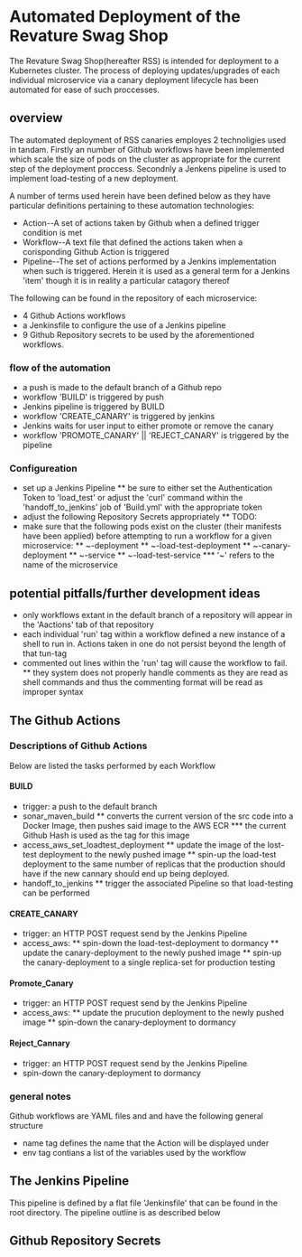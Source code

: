 # Automated Deployment of the Revature Swag Shop
The Revature Swag Shop(hereafter RSS) is intended for deployment to a Kubernetes cluster. The process of deploying updates/upgrades of each individual microservice via a canary deployment lifecycle has been automated for ease of such proccesses. 

## overview
The automated deployment of RSS canaries employes 2 technoligies used in tandam.  Firstly an number of Github workflows have been implemented which scale the size of pods on the cluster as appropriate for the current step of the deployment proccess.  Secondnly a Jenkens pipeline is used to implement load-testing of a new deployment. 

A number of terms used herein have been defined below as they have particular definitions pertaining to these automation technologies:
* Action--A set of actions taken by Github when a defined trigger condition is met
* Workflow--A text file that defined the actions taken when a corisponding Github Action is triggered
* Pipeline--The set of actions performed by a Jenkins implementation when such is triggered.  Herein it is used as a general term for a Jenkins 'item' though it is in reality a particular catagory thereof

The following can be found in the repository of each microservice:
* 4 Github Actions workflows 
* a Jenkinsfile to configure the use of a Jenkins pipeline
* 9 Github Repository secrets to be used by the aforementioned workflows.

### flow of the automation
* a push is made to the default branch of a Github repo
* workflow 'BUILD' is triggered by push
* Jenkins pipeline is triggered by BUILD
* workflow 'CREATE_CANARY' is triggered by jenkins
* Jenkins waits for user input to either promote or remove the canary
* workflow 'PROMOTE_CANARY' || 'REJECT_CANARY' is triggered by the pipeline

### Configureation
* set up a Jenkins Pipeline
** be sure to either set the Authentication Token to 'load_test' or adjust the  'curl' command within the 'handoff_to_jenkins' job of 'Build.yml' with the appropriate token
* adjust the following Repository Secrets appropriately
** TODO: 
* make sure that the following pods exist on the cluster (their manifests have been applied) before attempting to run a workflow for a given microservice:
** ~-deployment
** ~-load-test-deployment
** ~-canary-deployment
** ~-service
** ~-load-test-service
*** '~' refers to the name of the microservice

## potential pitfalls/further development ideas
* only workflows extant in the default branch of a repository will appear in the 'Aactions' tab of that repository
* each individual 'run' tag within a workflow defined a new instance of a shell to run in.  Actions taken in one do not persist beyond the length of that tun-tag
* commented out lines within the 'run' tag will cause the workflow to fail.
** they system does not properly handle comments as they are read as shell commands and thus the commenting format will be read as improper syntax

## The Github Actions

### Descriptions of Github Actions
Below are listed the tasks performed by each Workflow

#### BUILD
* trigger: a push to the default branch
* sonar_maven_build
** converts the current version of the src code into a Docker Image, then pushes said image to the AWS ECR
*** the current Github Hash is used as the tag for this image
* access_aws_set_loadtest_deployment
** update the image of the lost-test deployment to the newly pushed image
** spin-up the load-test deployment to the same number of replicas that the production should have if the new cannary should end up being deployed.
* handoff_to_jenkins
** trigger the associated Pipeline so that load-testing can be performed

#### CREATE_CANARY
* trigger: an HTTP POST request send by the Jenkins Pipeline
* access_aws:
** spin-down the load-test-deployment to dormancy
** update the canary-deployment to the newly pushed image
** spin-up the canary-deployment to a single replica-set for production testing

#### Promote_Canary
* trigger: an HTTP POST request send by the Jenkins Pipeline
* access_aws:
** update the prucution deployment to the newly pushed image
** spin-down the canary-deployment to dormancy

#### Reject_Cannary
* trigger: an HTTP POST request send by the Jenkins Pipeline
* spin-down the canary-deployment to dormancy

### general notes
Github workflows are YAML files and and have the following general structure
* name tag defines the name that the Action will be displayed under
* env tag contians a list of the variables used by the workflow

## The Jenkins Pipeline
This pipeline is defined by a flat file 'Jenkinsfile' that can be found in the root directory.  The pipeline outline is as described below



## Github Repository Secrets

